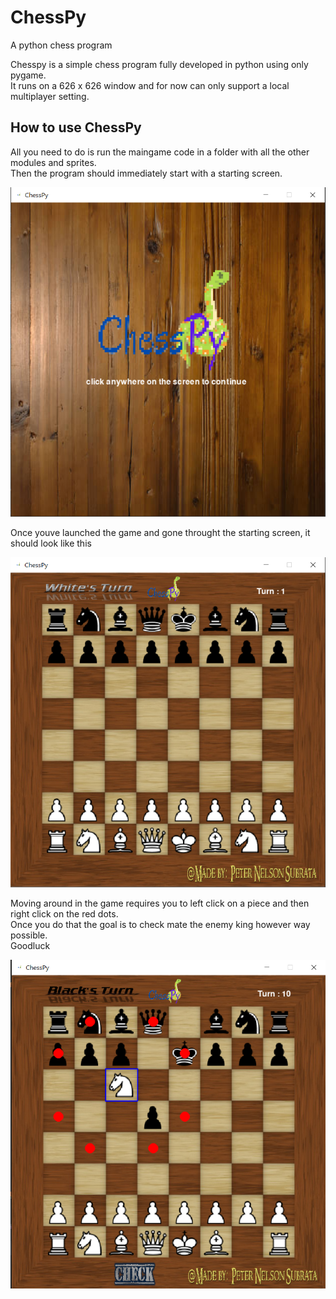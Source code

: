 # ChessPy
A python chess program
  
Chesspy is a simple chess program fully developed in python using only pygame.  
It runs on a 626 x 626 window and for now can only support a local multiplayer setting.
  
## How to use ChessPy  
All you need to do is run the maingame code in a folder with all the other modules and sprites.  
Then the program should immediately start with a starting screen.
  
![](Example/Startpage.PNG)
  
Once youve launched the game and gone throught the starting screen, it should look like this   

![](Example/game.PNG)  
  
Moving around in the game requires you to left click on a piece and then right click on the red dots.  
Once you do that the goal is to check mate the enemy king however way possible.  
Goodluck   

![](Example/chec.PNG)
